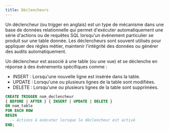 ```yaml
---
title: Déclencheurs
---
```


Un déclencheur (ou trigger en anglais) est un type de mécanisme dans une base de données relationnelle qui permet d'exécuter automatiquement une série d'actions ou de requêtes SQL lorsqu'un événement particulier se produit sur une table donnée. Les déclencheurs sont souvent utilisés pour appliquer des règles métier, maintenir l'intégrité des données ou générer des audits automatiquement.

Un déclencheur est associé à une table (ou une vue) et se déclenche en réponse à des événements spécifiques comme :

- INSERT : Lorsqu'une nouvelle ligne est insérée dans la table.
- UPDATE : Lorsqu'une ou plusieurs lignes de la table sont modifiées.
- DELETE : Lorsqu'une ou plusieurs lignes de la table sont supprimées.

```sql
CREATE TRIGGER nom_declencheur
{ BEFORE | AFTER } { INSERT | UPDATE | DELETE }
ON nom_table
FOR EACH ROW
BEGIN
  -- Actions à exécuter lorsque le déclencheur est activé
END;
```
